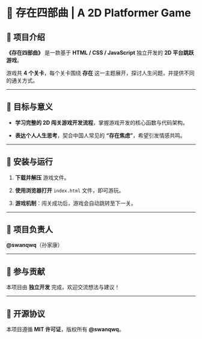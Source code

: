 # 🌌 存在四部曲 | A 2D Platformer Game  

## 📖 项目介绍  

**《存在四部曲》** 是一款基于 **HTML / CSS / JavaScript** 独立开发的 **2D 平台跳跃游戏**。  

游戏共 **4 个关卡**，每个关卡围绕 **存在** 这一主题展开，探讨人生问题，并提供不同的通关方式。  

---

## 🎯 目标与意义  

- **学习完整的 2D 闯关游戏开发流程**，掌握游戏开发的核心函数与代码架构。  

- **表达个人人生思考**，契合中国人常见的 **“存在焦虑”**，希望引发情感共鸣。  

---

## 🚀 安装与运行  

1. **下载并解压** 游戏文件。  

2. **使用浏览器打开** `index.html` 文件，即可游玩。  

3. **游戏机制**：闯关成功后，游戏会自动跳转至下一关。  

---

## 👤 项目负责人  

**@swanqwq**（孙家康）  

---

## 🤝 参与贡献  

本项目由 **独立开发** 完成，欢迎交流想法与建议！  

---

## 📜 开源协议  

本项目遵循 **MIT 许可证**，版权所有 **@swanqwq**。  
